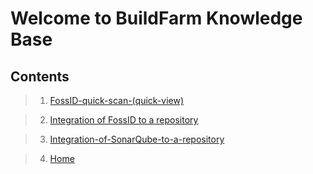 # **Welcome to BuildFarm Knowledge Base**

## Contents


> 1. [FossID-quick-scan-(quick-view)](./FossID-quick-scan-%28quick-view%29.md)

> 2. [Integration of FossID to a repository](./Integration-of-FossID-to-a-repository.md)

> 3. [Integration-of-SonarQube-to-a-repository](./Integration-of-SonarQube-to-a-repository.md)

> 4. [Home](./Home.md)



